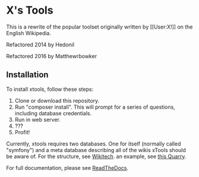 X's Tools
==============

This is a rewrite of the popular toolset originally written by [[User:X!]] on the English Wikipedia.

Refactored 2014 by Hedonil

Refactored 2016 by Matthewrbowker

Installation
------------

To install xtools, follow these steps:

1. Clone or download this repository.
2. Run "composer install".  This will prompt for a series of questions, including database credentials.
3. Run in web server.
4. ???
5. Profit!

Currently, xtools requires two databases.  One for itself (normally called "symfony") and a meta database describing all of the wikis xTools should be aware of.  For the structure, see [Wikitech](https://wikitech.wikimedia.org/wiki/Help:Tool_Labs/Database#Metadata_database).  an example, see [this Quarry](https://quarry.wmflabs.org/query/4031).

For full documentation, please see [ReadTheDocs](https://xtools.readthedocs.io).
